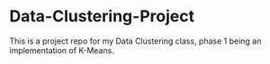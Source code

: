 # Data-Clustering-Project
This is a project repo for my Data Clustering class, phase 1 being an implementation of K-Means.
